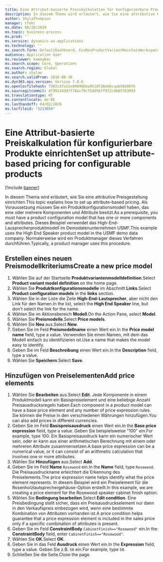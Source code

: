 ```yaml
---
title: Eine Attribut-basierte Preiskalkulation für konfigurierbare Produkte einrichten
description: In diesem Thema wird erläutert, wie Sie eine attributive Preisgestaltung einrichten.
author: ShylaThompson
manager: tfehr
ms.date: 08/20/2019
ms.topic: business-process
ms.prod: ''
ms.service: dynamics-ax-applications
ms.technology: ''
ms.search.form: DefaultDashboard, EcoResProductVariantMaintainWorkspace, PCProductConfigurationModelListPage, PCPriceModelList, PCPriceModel, PCConstraintEditor
audience: Application User
ms.reviewer: kamaybac
ms.search.scope: Core, Operations
ms.search.region: Global
ms.author: shylaw
ms.search.validFrom: 2016-06-30
ms.dyn365.ops.version: Version 7.0.0
ms.openlocfilehash: 7382cdfa11e89896bba9518f36eb6caab56b98f6
ms.sourcegitcommit: 4f9912439ff78acf0c754d5bff972c4b85763093
ms.translationtype: HT
ms.contentlocale: de-DE
ms.lasthandoff: 04/02/2020
ms.locfileid: "3213054"
---
```

# <a name="set-up-attribute-based-pricing-for-configurable-products"></a><span data-ttu-id="4041f-103">Eine Attribut-basierte Preiskalkulation für konfigurierbare Produkte einrichten</span><span class="sxs-lookup"><span data-stu-id="4041f-103">Set up attribute-based pricing for configurable products</span></span>

[!include [banner](../../includes/banner.md)]

<span data-ttu-id="4041f-104">In diesem Thema wird erläutert, wie Sie eine attributive Preisgestaltung einrichten.</span><span class="sxs-lookup"><span data-stu-id="4041f-104">This topic explains how to set up attribute-based pricing.</span></span> <span data-ttu-id="4041f-105">Als Voraussetzung müssen Sie ein Produktkonfigurationsmodell haben, das eine oder mehrere Komponenten und Attribute besitzt.</span><span class="sxs-lookup"><span data-stu-id="4041f-105">As a prerequisite, you must have a product configuration model that has one or more components and attributes.</span></span> <span data-ttu-id="4041f-106">Dieses Beispiel verwendet das High-End-Lausprecherproduktmodell im Demodatenunternehmen USMF.</span><span class="sxs-lookup"><span data-stu-id="4041f-106">This example uses the High End Speaker product model in the USMF demo data company.</span></span> <span data-ttu-id="4041f-107">Normalerweise wird ein Produktmanager dieses Verfahren durchführen.</span><span class="sxs-lookup"><span data-stu-id="4041f-107">Typically, a product manager uses this procedure.</span></span>


## <a name="create-a-new-price-model"></a><span data-ttu-id="4041f-108">Erstellen eines neuen Preismodellkriteriums</span><span class="sxs-lookup"><span data-stu-id="4041f-108">Create a new price model</span></span>
1. <span data-ttu-id="4041f-109">Wählen Sie auf der Startseite **Produktvariantenmodelldefinition**.</span><span class="sxs-lookup"><span data-stu-id="4041f-109">Select **Product variant model definition** on the home page.</span></span>
2. <span data-ttu-id="4041f-110">Wählen Sie **Produktkonfigurationsmodelle** im Abschnitt **Links**.</span><span class="sxs-lookup"><span data-stu-id="4041f-110">Select **Product configuration models** in the **links** section.</span></span>
3. <span data-ttu-id="4041f-111">Wählen Sie in der Liste die Zeile **High-End-Lautsprecher**, aber nicht den Link für den Namen.</span><span class="sxs-lookup"><span data-stu-id="4041f-111">In the list, select the **High End Speaker** line, but don't select the link for the name.</span></span>
4. <span data-ttu-id="4041f-112">Wählen Sie im Aktionsbereich **Modell**.</span><span class="sxs-lookup"><span data-stu-id="4041f-112">On the Action Pane, select **Model**.</span></span>
5. <span data-ttu-id="4041f-113">Wählen Sie **Preismodelle**.</span><span class="sxs-lookup"><span data-stu-id="4041f-113">Select **Price models**.</span></span>
6. <span data-ttu-id="4041f-114">Wählen Sie **Neu** aus.</span><span class="sxs-lookup"><span data-stu-id="4041f-114">Select **New**.</span></span>
7. <span data-ttu-id="4041f-115">Geben Sie im Feld **Preismodellname** einen Wert ein.</span><span class="sxs-lookup"><span data-stu-id="4041f-115">In the **Price model name** field, type a value.</span></span> <span data-ttu-id="4041f-116">Verwenden Sie einen Namen, mit dem das Modell einfach zu identifizieren ist.</span><span class="sxs-lookup"><span data-stu-id="4041f-116">Use a name that makes the model easy to identify.</span></span>  
8. <span data-ttu-id="4041f-117">Geben Sie im Feld **Beschreibung** einen Wert ein.</span><span class="sxs-lookup"><span data-stu-id="4041f-117">In the **Description** field, type a value.</span></span>
9. <span data-ttu-id="4041f-118">Wählen Sie **Speichern**.</span><span class="sxs-lookup"><span data-stu-id="4041f-118">Select **Save**.</span></span>

## <a name="add-price-elements"></a><span data-ttu-id="4041f-119">Hinzufügen von Preiselementen</span><span class="sxs-lookup"><span data-stu-id="4041f-119">Add price elements</span></span>
1. <span data-ttu-id="4041f-120">Wählen Sie **Bearbeiten** aus.</span><span class="sxs-lookup"><span data-stu-id="4041f-120">Select **Edit**.</span></span> <span data-ttu-id="4041f-121">Jede Komponente in einem Produktmodell kann ein Basispreiselement und eine beliebige Anzahl Preisausdrucksregeln haben.</span><span class="sxs-lookup"><span data-stu-id="4041f-121">Each component in a product model can have a base price element and any number of price expression rules.</span></span> <span data-ttu-id="4041f-122">Sie können die Preise in den verschiedenen Währungen hinzufügen.</span><span class="sxs-lookup"><span data-stu-id="4041f-122">You can also add prices in different currencies.</span></span>  
2. <span data-ttu-id="4041f-123">Geben Sie im Feld **Basispreisausdruck** einen Wert ein.</span><span class="sxs-lookup"><span data-stu-id="4041f-123">In the **Base price expression** field, type a value.</span></span> <span data-ttu-id="4041f-124">Geben Sie beispielsweise "100" ein.</span><span class="sxs-lookup"><span data-stu-id="4041f-124">For example, type 100.</span></span> <span data-ttu-id="4041f-125">Ein Basispreisausdruck kann ein numerischer Wert sein, oder er kann aus einer arithmetischen Berechnung mit einem oder mehreren Attribute zusammensetzen.</span><span class="sxs-lookup"><span data-stu-id="4041f-125">A base price expression can be a numerical value, or it can consist of an arithmetic calculation that involves one or more attributes.</span></span>  
3. <span data-ttu-id="4041f-126">Wählen Sie **Hinzufügen** aus.</span><span class="sxs-lookup"><span data-stu-id="4041f-126">Select **Add**.</span></span>
4. <span data-ttu-id="4041f-127">Geben Sie im Feld **Name** `Rosewood` ein.</span><span class="sxs-lookup"><span data-stu-id="4041f-127">In the **Name** field, type `Rosewood`.</span></span> <span data-ttu-id="4041f-128">Die Preisausdruckname erleichtert die Erkennung des Preiselements.</span><span class="sxs-lookup"><span data-stu-id="4041f-128">The price expression name helps identify what the price element represents.</span></span> <span data-ttu-id="4041f-129">In diesem Beispiel wird ein Preiselement für die Rosenholzlautsprechergehäuse-Option erstellt.</span><span class="sxs-lookup"><span data-stu-id="4041f-129">In this example, we are creating a price element for the Rosewood speaker cabinet finish option.</span></span>  
5. <span data-ttu-id="4041f-130">Wählen Sie **Bedingung bearbeiten**.</span><span class="sxs-lookup"><span data-stu-id="4041f-130">Select **Edit condition**.</span></span> <span data-ttu-id="4041f-131">Eine Preisbedingung stellt sicher, dass ein Preisausdruckselement nur dann in den Verkaufspreis einbezogen wird, wenn eine bestimmte Kombination von Attributen vorhanden ist.</span><span class="sxs-lookup"><span data-stu-id="4041f-131">A price condition helps guarantee that a price expression element is included in the sales price only if a specific combination of attributes is present.</span></span>  
6. <span data-ttu-id="4041f-132">Geben Sie im Feld **ConstraintBody** `CabinetFinish=="Rosewood"` ein.</span><span class="sxs-lookup"><span data-stu-id="4041f-132">In the **ConstraintBody** field, enter `CabinetFinish=="Rosewood"`.</span></span>
7. <span data-ttu-id="4041f-133">Wählen Sie **OK**.</span><span class="sxs-lookup"><span data-stu-id="4041f-133">Select **OK**.</span></span>
8. <span data-ttu-id="4041f-134">Geben Sie in das Feld **Ausdruck** einen Wert ein.</span><span class="sxs-lookup"><span data-stu-id="4041f-134">In the **Expression** field, type a value.</span></span> <span data-ttu-id="4041f-135">Geben Sie z.B. `50` ein.</span><span class="sxs-lookup"><span data-stu-id="4041f-135">For example, type `50`.</span></span> 
9. <span data-ttu-id="4041f-136">Schließen Sie die Seite.</span><span class="sxs-lookup"><span data-stu-id="4041f-136">Close the page.</span></span>

